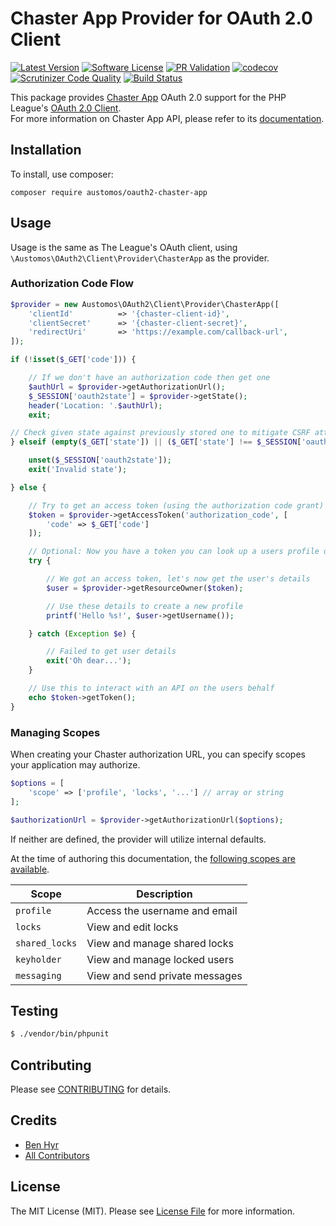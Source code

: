 # Chaster App Provider for OAuth 2.0 Client
[![Latest Version](https://img.shields.io/github/release/austomos/oauth2-chaster-app.svg?style=flat-square)](https://github.com/austomos/oauth2-chaster-app/releases)
[![Software License](https://img.shields.io/badge/license-MIT-brightgreen.svg?style=flat-square)](LICENSE)
[![PR Validation](https://img.shields.io/github/workflow/status/austomos/oauth2-chaster-app/CI?label=PR%20Validation&logo=github&style=flat-square)](https://github.com/austomos/oauth2-chaster-app/actions?query=workflow%3ACI)
[![codecov](https://codecov.io/gh/Austomos/oauth2-chaster-app/branch/main/graph/badge.svg?token=4K1DPZLW7B)](https://codecov.io/gh/Austomos/oauth2-chaster-app)
[![Scrutinizer Code Quality](https://scrutinizer-ci.com/g/Austomos/oauth2-chaster-app/badges/quality-score.png?b=main)](https://scrutinizer-ci.com/g/Austomos/oauth2-chaster-app/?branch=main)
[![Build Status](https://scrutinizer-ci.com/g/Austomos/oauth2-chaster-app/badges/build.png?b=main)](https://scrutinizer-ci.com/g/Austomos/oauth2-chaster-app/build-status/main)


This package provides [Chaster App](https://chaster.app) OAuth 2.0 support for the PHP League's [OAuth 2.0 Client](https://github.com/thephpleague/oauth2-client).  
For more information on Chaster App API, please refer to its [documentation](https://docs.chaster.app/api-oauth-2/).

## Installation

To install, use composer:

```
composer require austomos/oauth2-chaster-app
```

## Usage

Usage is the same as The League's OAuth client, using `\Austomos\OAuth2\Client\Provider\ChasterApp` as the provider.

### Authorization Code Flow

```php
$provider = new Austomos\OAuth2\Client\Provider\ChasterApp([
    'clientId'          => '{chaster-client-id}',
    'clientSecret'      => '{chaster-client-secret}',
    'redirectUri'       => 'https://example.com/callback-url',
]);

if (!isset($_GET['code'])) {

    // If we don't have an authorization code then get one
    $authUrl = $provider->getAuthorizationUrl();
    $_SESSION['oauth2state'] = $provider->getState();
    header('Location: '.$authUrl);
    exit;

// Check given state against previously stored one to mitigate CSRF attack
} elseif (empty($_GET['state']) || ($_GET['state'] !== $_SESSION['oauth2state'])) {

    unset($_SESSION['oauth2state']);
    exit('Invalid state');

} else {

    // Try to get an access token (using the authorization code grant)
    $token = $provider->getAccessToken('authorization_code', [
        'code' => $_GET['code']
    ]);

    // Optional: Now you have a token you can look up a users profile data
    try {

        // We got an access token, let's now get the user's details
        $user = $provider->getResourceOwner($token);

        // Use these details to create a new profile
        printf('Hello %s!', $user->getUsername());

    } catch (Exception $e) {

        // Failed to get user details
        exit('Oh dear...');
    }

    // Use this to interact with an API on the users behalf
    echo $token->getToken();
}
```

### Managing Scopes

When creating your Chaster authorization URL, you can specify scopes your application may authorize.

```php
$options = [
    'scope' => ['profile', 'locks', '...'] // array or string
];

$authorizationUrl = $provider->getAuthorizationUrl($options);
```
If neither are defined, the provider will utilize internal defaults.

At the time of authoring this documentation, the [following scopes are available](https://docs.chaster.app/api-scopes).

| Scope              | Description                    |
|--------------------|--------------------------------|
| ```profile```      | Access the username and email  |
| ```locks```        | View and edit locks            |
| ```shared_locks``` | View and manage shared locks   |
| ```keyholder```    | View and manage locked users   |
| ```messaging```    | View and send private messages |

## Testing

``` bash
$ ./vendor/bin/phpunit
```

## Contributing

Please see [CONTRIBUTING](https://github.com/austomos/oauth2-chaster-app/blob/main/CONTRIBUTING.md) for details.


## Credits

- [Ben Hyr](https://github.com/austomos)
- [All Contributors](https://github.com/austomos/oauth2-chaster-app/contributors)


## License

The MIT License (MIT). Please see [License File](https://github.com/austomos/oauth2-chaster-app/blob/main/LICENSE) for more information.
